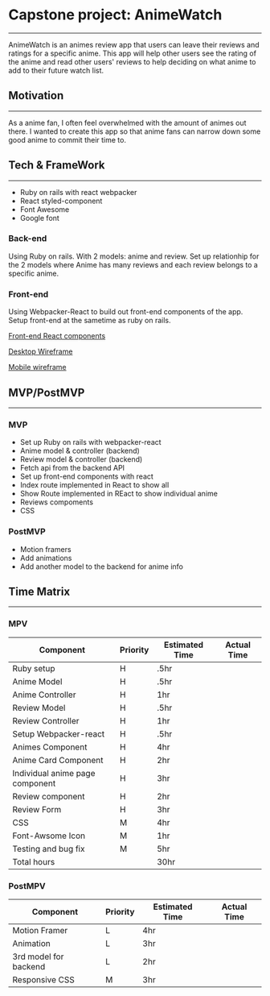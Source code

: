 # Capstone project: AnimeWatch
___

AnimeWatch is an animes review app that users can leave their reviews and ratings for a specific anime. This app will help other users see the rating of the anime and read other users' reviews to help deciding on what anime to add to their future watch list.

## Motivation 
___

As a anime fan, I often feel overwhelmed with the amount of animes out there. I wanted to create this app so that anime fans can narrow down some good anime to commit their time to. 

## Tech & FrameWork 
___

+ Ruby on rails with react webpacker
+ React styled-component
+ Font Awesome
+ Google font



### Back-end

Using Ruby on rails. With 2 models: anime and review. Set up relationhip for the 2 models where Anime has many reviews and each review belongs to a specific anime.

### Front-end 

Using Webpacker-React to build out front-end components of the app. Setup front-end at the sametime as ruby on rails. 

[Front-end React components](https://docs.google.com/drawings/d/1g5MycW-da1UwAeZUuobdrVT635bCnSMDW3jJOT8H5ZY/edit?usp=sharing)

[Desktop Wireframe](https://docs.google.com/drawings/d/1zBWD3091EiPeuK1xYwIuiDv6vXzZxcJsXZ04RFSro7I/edit?usp=sharing)

[Mobile wireframe](https://docs.google.com/drawings/d/1sCUhKsTYtLXRfCV0GP1JAngvN7epWOepfY6i4qmRmhA/edit?usp=sharing) 

## MVP/PostMVP
___

### MVP

+ Set up Ruby on rails with webpacker-react
+ Anime model & controller (backend)
+ Review model & controller (backend)
+ Fetch api from the backend API 
+ Set up front-end components with react
+ Index route implemented in React to show all
+ Show Route implemented in REact to show individual anime
+ Reviews compoments 
+ CSS 


### PostMVP

+ Motion framers
+ Add animations
+ Add another model to the backend for anime info

## Time Matrix  
___

### MPV

| Component | Priority | Estimated Time | Actual Time |
| --------- | -------- | -------------- | ----------- |
| Ruby setup | H | .5hr |  |
| Anime Model | H | .5hr |  |
| Anime Controller | H | 1hr |  |
| Review Model | H | .5hr |  |
| Review Controller | H | 1hr |  |
| Setup Webpacker-react | H | .5hr |  |
| Animes Component | H| 4hr | |
| Anime Card Component | H | 2hr | |
| Individual anime page component | H | 3hr | |
| Review component | H | 2hr | |
| Review Form | H | 3hr | |
| CSS | M | 4hr |  |
| Font-Awsome Icon | M | 1hr |  |
| Testing and bug fix | M | 5hr | | 
| Total hours |  | 30hr | |

### PostMPV

| Component | Priority | Estimated Time | Actual Time |
| --------- | -------- | -------------- | ----------- |
| Motion Framer | L | 4hr | |
| Animation | L | 3hr | |
| 3rd model for backend | L | 2hr | |
| Responsive CSS | M | 3hr |  |























